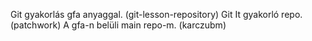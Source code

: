 Git gyakorlás gfa anyaggal. (git-lesson-repository)
Git It gyakorló repo. (patchwork)
A gfa-n belüli main repo-m. (karczubm)
